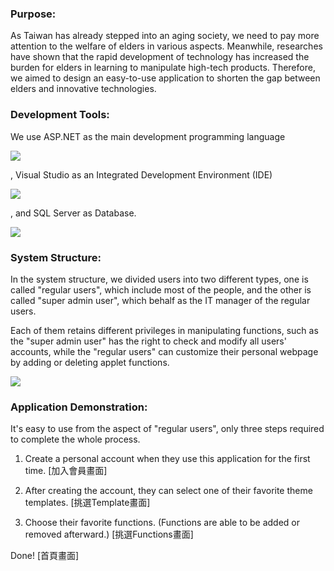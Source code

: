 ### Purpose:

As Taiwan has already stepped into an aging society, we need to pay more attention to the welfare of elders in various aspects. 
Meanwhile, researches have shown that the rapid development of technology has increased the burden for elders in learning to manipulate high-tech products. 
Therefore, we aimed to design an easy-to-use application to shorten the gap between elders and innovative technologies.


### Development Tools:

We use ASP.NET as the main development programming language

![](https://github.com/Johnny9527/UndergraduateProject/blob/master/picture/ASP.NET.png)

, Visual Studio as an Integrated Development Environment (IDE)

![](https://github.com/Johnny9527/UndergraduateProject/blob/master/picture/VisualStudio.png)

, and SQL Server as Database.

![](https://github.com/Johnny9527/UndergraduateProject/blob/master/picture/SQLServer.png)


### System Structure:

In the system structure, we divided users into two different types, one is called "regular users", which include most of the people, 
and the other is called "super admin user", which behalf as the IT manager of the regular users. 

Each of them retains different privileges in manipulating functions, such as the "super admin user" has the right to check and modify all users' accounts, 
while the "regular users" can customize their personal webpage by adding or deleting applet functions.

![](https://github.com/Johnny9527/UndergraduateProject/blob/master/picture/UGP_SystemStructure.png)


### Application Demonstration:

It's easy to use from the aspect of "regular users", only three steps required to complete the whole process.

1. Create a personal account when they use this application for the first time.
[加入會員畫面]

2. After creating the account, they can select one of their favorite theme templates.
[挑選Template畫面]

3. Choose their favorite functions. (Functions are able to be added or removed afterward.)
[挑選Functions畫面]

Done!
[首頁畫面]


